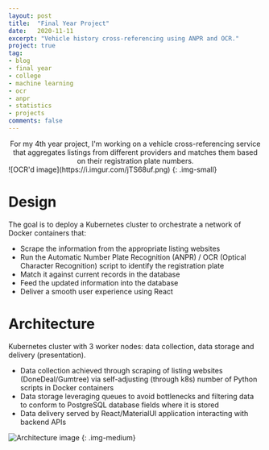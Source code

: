 ```yaml
---
layout: post
title:  "Final Year Project"
date:   2020-11-11
excerpt: "Vehicle history cross-referencing using ANPR and OCR."
project: true
tag:
- blog
- final year
- college
- machine learning
- ocr
- anpr
- statistics
- projects
comments: false
---
```


<center>For my 4th year project, I'm working on a vehicle cross-referencing service that aggregates listings from different providers and matches them based on their registration plate numbers.</center>
![OCR'd image](https://i.imgur.com/jTS68uf.png) 
{: .img-small}

# Design

The goal is to deploy a Kubernetes cluster to orchestrate a network of Docker containers that:
- Scrape the information from the appropriate listing websites
- Run the Automatic Number Plate Recognition (ANPR) / OCR (Optical Character Recognition) script to identify the registration plate
- Match it against current records in the database
- Feed the updated information into the database
- Deliver a smooth user experience using React


# Architecture
Kubernetes cluster with 3 worker nodes: data collection, data storage and delivery (presentation).
- Data collection achieved through scraping of listing websites (DoneDeal/Gumtree) via self-adjusting (through k8s) number of Python scripts in Docker containers
- Data storage leveraging queues to avoid bottlenecks and filtering data to conform to PostgreSQL database fields where it is stored
- Data delivery served by React/MaterialUI application interacting with backend APIs

![Architecture image](https://i.imgur.com/Ir1Nntc.png)
{: .img-medium}
